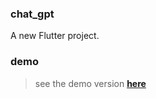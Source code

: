 ### chat_gpt

A new Flutter project.

### demo 
> see the demo version **[here](https://marioguilherme.github.io/chat_gpt_app/#/)**
